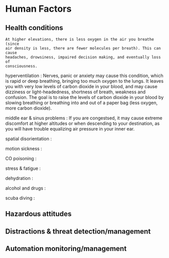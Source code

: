# Human Factors

## Health conditions

```{dropdown} hypoxia
At higher elevations, there is less oxygen in the air you breathe (since 
air density is less, there are fewer molecules per breath). This can cause
headaches, drowsiness, impaired decision making, and eventually loss of 
consciousness.
```

hyperventilation
: Nerves, panic or anxiety may cause this condition, which is rapid or deep
  breathing, bringing too much oxygen to the lungs. It leaves you with very 
  low levels of carbon dioxide in your blood, and may cause dizziness or 
  light-headedness, shortness of breath, weakness and confusion. The goal is to
  raise the levels of carbon dioxide in your blood by slowing breathing or
  breathing into and out of a paper bag (less oxygen, more carbon dioxide).

middle ear & sinus problems
: If you are congestsed, it may cause extreme discomfort at higher altitudes
  or when descending to your destination, as you will have trouble equalizing
  air pressure in your inner ear.

spatial disorientation
: 

motion sickness
: 

CO poisoning
: 

stress & fatigue
: 

dehydration
: 

alcohol and drugs
: 

scuba diving
: 

## Hazardous attitudes

## Distractions & threat detection/management

## Automation monitoring/management
